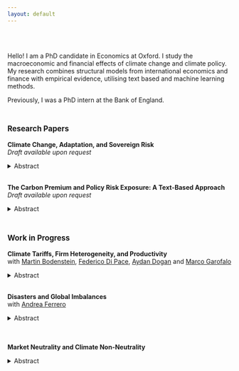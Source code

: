 ```yaml
---
layout: default
---
```


<br><br>

Hello! I am a PhD candidate in Economics at Oxford. I study the macroeconomic and financial effects of climate change and climate policy. My research combines structural models from international economics and finance with empirical evidence, utilising text based and machine learning methods. 

Previously, I was a PhD intern at the Bank of England.  <br><br>

## <span style="font-size: 0.8em;">Research Papers</span>

**Climate Change, Adaptation, and Sovereign Risk**  
*Draft available upon request*  
<details>
<summary>Abstract</summary>

Many heavily indebted economies are also highly exposed to natural disasters. As climate change makes these disasters more frequent and severe, the incentive to invest in adaptation to build resilience grows, but how does sovereign risk affect this motive? Using a novel measure of adaptation derived from government budgets I show that countries with lower sovereign ratings invest less in adaptive capital. Moreover, natural disasters increase the cost of borrowing for these countries. I embed these mechanisms in a sovereign default model showing that default risk could either increase or decrease optimal adaptation relative to a benchmark with perfect financial markets. Limited commitment tightens the budget constraint while also creating an additional incentive to adapt in order to reduce borrowing costs. For emerging market economies the first channel dominates and sovereign risk restricts adaptation. These economies suffer from an `adaptation trap' dynamic: high borrowing costs restrict adaptation, leading to higher climate damages in the future which increase borrowing costs further. I conclude by showing that debt relief policies can be effective in improving climate resilience, sometimes at no cost to investors.
</details> <br>

**The Carbon Premium and Policy Risk Exposure: A Text-Based Approach** 
*Draft available upon request*     
<details>
<summary>Abstract</summary>

Shifts in climate policy stringency have heterogeneous effects on firms’ profitability. Does the market price this risk? This paper provides new evidence on this question, utilising a supervised machine learning algorithm to construct a firm-level measure of climate policy risk exposure. Firms exposed to climate policy risk have negative abnormal returns on climate policy announcement days. I build a set of such dates and characterize abnormal return responses using Risk Factors discussions in 10-K filings. The algorithm uncovers predictors of policy risk exposure in the text which are used to construct an exposure score for each firm. This exposure score is correlated with emissions, environmental lobbying behaviour, and is predictive out of sample. Higher exposure is not associated with a premium. Green preference shifts are considered as a mechanism to rationalize this result. I find that empirically identified preference shocks can partly explain the lack of a climate policy risk premium.
</details> <br>

## <span style="font-size: 0.8em;">Work in Progress</span>

**Climate Tariffs, Firm Heterogeneity, and Productivity**  
with <a href="https://sites.google.com/site/martinbodenstein/">Martin Bodenstein</a>, <a href="https://sites.google.com/site/federicodipace/home">Federico Di Pace</a>, <a href="https://sites.google.com/site/aydandoganpersonalsite/home">Aydan Dogan</a> and <a href="https://sites.google.com/view/marco-garofalo/home">Marco Garofalo</a>  
<details>
<summary>Abstract</summary>
</details> <br>

**Disasters and Global Imbalances**   
with <a href="https://sites.google.com/site/andreapferrero/">Andrea Ferrero</a>     
<details>
<summary>Abstract</summary>
</details> <br><br>


**Market Neutrality and Climate Non-Neutrality**      
<details>
<summary>Abstract</summary>
</details> <br><br>
